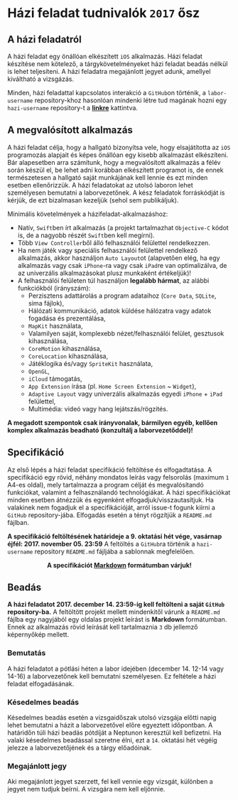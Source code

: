 # Házi feladat tudnivalók `2017` ősz

## A házi feladatról
A házi feladat egy önállóan elkészített `iOS` alkalmazás. Házi feladat készítése nem kötelező, a tárgykövetelményeket házi feladat beadás nélkül is lehet teljesíteni. A házi feladatra megajánlott jegyet adunk, amellyel kiváltható a vizsgázás.

Minden, házi feladattal kapcsolatos interakció a `GitHub`on történik, a `labor-username` repository-khoz hasonlóan mindenki létre tud magának hozni egy `hazi-username` repository-t a **[linkre](https://classroom.github.com/a/59oFCXAJ)** kattintva.

## A megvalósított alkalmazás
A házi feladat célja, hogy a hallgató bizonyítsa vele, hogy elsajátította az `iOS` programozás alapjait és képes önállóan egy kisebb alkalmazást elkészíteni. Bár alapesetben arra számítunk, hogy a megvalósított alkalmazás a félév során készül el, be lehet adni korábban elkészített programot is, de ennek természetesen a hallgató saját munkájának kell lennie és ezt minden esetben ellenőrizzük. A házi feladatokat az utolsó laboron lehet személyesen bemutatni a laborvezetőnek. A kész feladatok forráskódját is kérjük, de ezt bizalmasan kezeljük (sehol sem publikáljuk).

Minimális követelmények a házifeladat-alkalmazáshoz:

* Natív, `Swift`ben írt alkalmazás (a projekt tartalmazhat `Objective-C` kódot is, de a nagyobb részét `Swift`ben kell megírni).
* Több `View Controller`ből álló felhasználói felülettel rendelkezzen.
* Ha nem játék vagy speciális felhasználói felülettel rendelkező alkalmazás, akkor használjon `Auto Layout`ot (alapvetően elég, ha egy alkalmazás vagy csak `iPhone`-ra vagy csak `iPad`re van optimalizálva, de az univerzális alkalmazásokat plusz munkaként értékeljük)!
* A felhasználói felületen túl használjon **legalább hármat**, az alábbi funkciókból (irányszám):
    * Perzisztens adattárolás a program adataihoz (`Core Data`, `SQLite`, sima fájlok),
    * Hálózati kommunikáció, adatok küldése hálózatra vagy adatok fogadása és prezentálása,
    * `MapKit` használata,
    * Valamilyen saját, komplexebb nézet/felhasználói felület, gesztusok kihasználása,
    * `CoreMotion` kihasználása,
    * `CoreLocation` kihasználása,
    * Játéklogika és/vagy `SpriteKit` használata,
    * `OpenGL`,
    * `iCloud` támogatás,
    * `App Extension` írása (pl. `Home Screen Extension` ~ `Widget`),
    * `Adaptive Layout` vagy univerzális alkalmazás egyedi `iPhone` + `iPad` felülettel,
    * Multimédia: videó vagy hang lejátszás/rögzítés.

**A megadott szempontok csak irányvonalak, bármilyen egyéb, kellően komplex alkalmazás beadható (konzultálj a laborvezetőddel)!**

## Specifikáció

Az első lépés a házi feladat specifikáció feltöltése és elfogadtatása. A specifikáció egy rövid, néhány mondatos leírás vagy felsorolás (maximum `1` A4-es oldal), mely tartalmazza a program célját és megvalósítandó funkciókat, valamint a felhasználandó technológiákat. A házi specifikációkat minden esetben átnézzük és egyenként elfogadjuk/visszautasítjuk. Ha valakinek nem fogadjuk el a specifikációját, arról issue-t fogunk kiírni a `GitHub` repository-jába. Elfogadás esetén a tényt rögzítjük a `README.md` fájlban.

**A specifikáció feltöltésének határideje a 9. oktatási hét vége, vasárnap éjfél: 2017. november 05. 23:59** A feltöltés a `GitHub`ra történik a `hazi-username` repository `README.md` fájljába a sablonnak megfelelően.

<p align="center">
    <b>A specifikációt <a href="https://github.com/adam-p/markdown-here/wiki/Markdown-Cheatsheet">Markdown</a> formátumban várjuk!</b>
</p>

## Beadás
__A házi feladatot 2017. december 14. 23:59-ig kell feltölteni a saját `GitHub` repository-ba.__ A feltöltött projekt mellett mindenkitől várunk a `README.md` fájlba egy nagyjából egy oldalas projekt leírást is __Markdown__ formátumban. Ennek az alkalmazás rövid leírását kell tartalmaznia `3` db jellemző képernyőkép mellett. 

### Bemutatás
A házi feladatot a pótlási héten a labor idejében (december 14. 12-14 vagy 14-16) a laborvezetőnek kell bemutatni személyesen. Ez feltétele a házi feladat elfogadásának.

### Késedelmes beadás
Késedelmes beadás esetén a vizsgaidőszak utolsó vizsgája előtti napig lehet bemutatni a házit a laborvezetővel előre egyeztett időpontban. A határidőn túli házi beadás pótdíját a Neptunon keresztül kell befizetni. Ha valaki késedelmes beadással szeretne élni, ezt a `14`. oktatási hét végéig jelezze a laborvezetőjének és a tárgy előadóinak.

### Megajánlott jegy
Aki megajánlott jegyet szerzett, fel kell vennie egy vizsgát, különben a jegyet nem tudjuk beírni. A vizsgára nem kell eljönnie.
